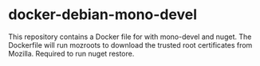 docker-debian-mono-devel
========================

This repository contains a Docker file for with mono-devel and nuget. The Dockerfile will run mozroots to download the trusted root certificates from Mozilla. Required to run nuget restore.
